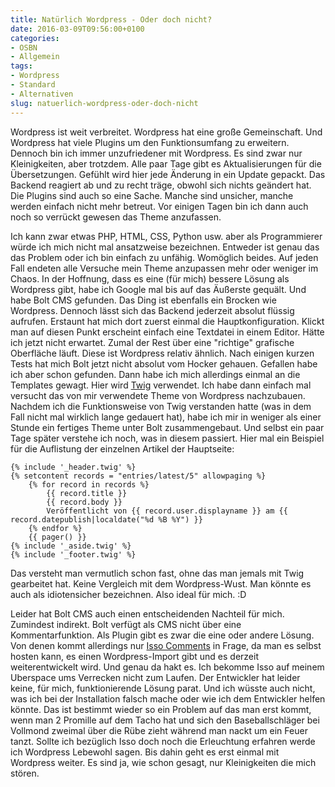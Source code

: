 ```yaml
---
title: Natürlich Wordpress - Oder doch nicht?
date: 2016-03-09T09:56:00+0100
categories:
- OSBN
- Allgemein
tags:
- Wordpress
- Standard
- Alternativen
slug: natuerlich-wordpress-oder-doch-nicht
---
```

Wordpress ist weit verbreitet. Wordpress hat eine große Gemeinschaft. Und Wordpress hat viele Plugins um den Funktionsumfang zu erweitern. Dennoch bin ich immer unzufriedener mit Wordpress. Es sind zwar nur Kleinigkeiten, aber trotzdem. Alle paar Tage gibt es Aktualisierungen für die Übersetzungen. Gefühlt wird hier jede Änderung in ein Update gepackt. Das Backend reagiert ab und zu recht träge, obwohl sich nichts geändert hat. Die Plugins sind auch so eine Sache. Manche sind unsicher, manche werden einfach nicht mehr betreut. Vor einigen Tagen bin ich dann auch noch so verrückt gewesen das Theme anzufassen.

Ich kann zwar etwas PHP, HTML, CSS, Python usw. aber als Programmierer würde ich mich nicht mal ansatzweise bezeichnen. Entweder ist genau das das Problem oder ich bin einfach zu unfähig. Womöglich beides. Auf jeden Fall endeten alle Versuche mein Theme anzupassen mehr oder weniger im Chaos. In der Hoffnung, dass es eine (für mich) bessere Lösung als Wordpress gibt, habe ich Google mal bis auf das Äußerste gequält. Und habe Bolt CMS gefunden. Das Ding ist ebenfalls ein Brocken wie Wordpress. Dennoch lässt sich das Backend jederzeit absolut flüssig aufrufen. Erstaunt hat mich dort zuerst einmal die Hauptkonfiguration. Klickt man auf diesen Punkt erscheint einfach eine Textdatei in einem Editor. Hätte ich jetzt nicht erwartet. Zumal der Rest über eine "richtige" grafische Oberfläche läuft. Diese ist Wordpress relativ ähnlich. Nach einigen kurzen Tests hat mich Bolt jetzt nicht absolut vom Hocker gehauen. Gefallen habe ich aber schon gefunden. Dann habe ich mich allerdings einmal an die Templates gewagt. Hier wird [Twig](http://twig.sensiolabs.org "Twig") verwendet. Ich habe dann einfach mal versucht das von mir verwendete Theme von Wordpress nachzubauen. Nachdem ich die Funktionsweise von Twig verstanden hatte (was in dem Fall nicht mal wirklich lange gedauert hat), habe ich mir in weniger als einer Stunde ein fertiges Theme unter Bolt zusammengebaut. Und selbst ein paar Tage später verstehe ich noch, was in diesem passiert. Hier mal ein Beispiel für die Auflistung der einzelnen Artikel der Hauptseite:

<pre class="line-numbers" style="white-space:pre-wrap;">
<code class="language-twig">{% include '_header.twig' %}
{% setcontent records = "entries/latest/5" allowpaging %}
    {% for record in records %}
        {{ record.title }}
        {{ record.body }}
        Veröffentlicht von {{ record.user.displayname }} am {{ record.datepublish|localdate("%d %B %Y") }}
    {% endfor %}
    {{ pager() }}
{% include '_aside.twig' %}
{% include '_footer.twig' %}</code>
</pre>

Das versteht man vermutlich schon fast, ohne das man jemals mit Twig gearbeitet hat. Keine Vergleich mit dem Wordpress-Wust. Man könnte es auch als idiotensicher bezeichnen. Also ideal für mich. :D

Leider hat Bolt CMS auch einen entscheidenden Nachteil für mich. Zumindest indirekt. Bolt verfügt als CMS nicht über eine Kommentarfunktion. Als Plugin gibt es zwar die eine oder andere Lösung. Von denen kommt allerdings nur [Isso Comments](https://posativ.org/isso "Isso Comments") in Frage, da man es selbst hosten kann, es einen Wordpress-Import gibt und es derzeit weiterentwickelt wird. Und genau da hakt es. Ich bekomme Isso auf meinem Uberspace ums Verrecken nicht zum Laufen. Der Entwickler hat leider keine, für mich, funktionierende Lösung parat. Und ich wüsste auch nicht, was ich bei der Installation falsch mache oder wie ich dem Entwickler helfen könnte. Das ist bestimmt wieder so ein Problem auf das man erst kommt, wenn man 2 Promille auf dem Tacho hat und sich den Baseballschläger bei Vollmond zweimal über die Rübe zieht während man nackt um ein Feuer tanzt. Sollte ich bezüglich Isso doch noch die Erleuchtung erfahren werde ich Wordpress Lebewohl sagen. Bis dahin geht es erst einmal mit Wordpress weiter. Es sind ja, wie schon gesagt, nur Kleinigkeiten die mich stören.
